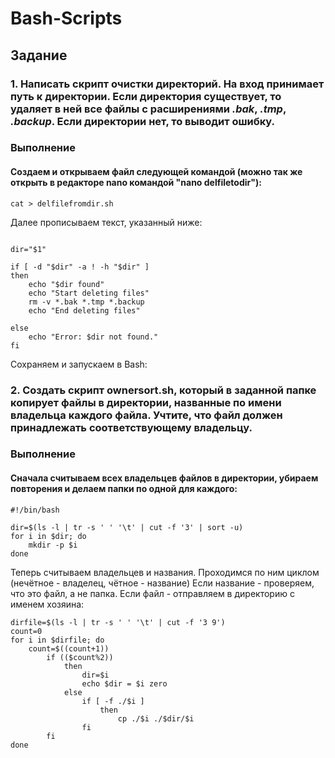 # Bash-Scripts

## Задание

### 1. Написать скрипт **очистки директорий**. На вход принимает путь к директории. Если директория существует, то удаляет в ней все файлы с расширениями *.bak*, *.tmp*, *.backup*. Если директории нет, то **выводит ошибку**.

### Выполнение

#### Создаем и открываем файл следующей командой (можно так же открыть в редакторе nano командой "nano delfiletodir"):

```
cat > delfilefromdir.sh
```

Далее прописываем текст, указанный ниже:

```

dir="$1"

if [ -d "$dir" -a ! -h "$dir" ]
then
    echo "$dir found"
    echo "Start deleting files"
    rm -v *.bak *.tmp *.backup
    echo "End deleting files"

else
    echo "Error: $dir not found."
fi

```

Сохраняем и запускаем в Bash:

### 2. Создать скрипт **ownersort.sh**, который в заданной папке копирует файлы в директории, названные по имени владельца каждого файла. Учтите, что файл должен принадлежать соответствующему владельцу.

### Выполнение

#### Сначала считываем всех владельцев файлов в директории, убираем повторения и делаем папки по одной для каждого:

```
#!/bin/bash

dir=$(ls -l | tr -s ' ' '\t' | cut -f '3' | sort -u)
for i in $dir; do
    mkdir -p $i
done
```

Теперь считываем владельцев и названия. Проходимся по ним циклом (нечётное - владелец, чётное - название)
Если название - проверяем, что это файл, а не папка. Если файл - отправляем в директорию с именем хозяина:

```
dirfile=$(ls -l | tr -s ' ' '\t' | cut -f '3 9')
count=0
for i in $dirfile; do
    count=$((count+1))
        if (($count%2))
            then
                dir=$i
                echo $dir = $i zero
            else
                if [ -f ./$i ]
                    then
                        cp ./$i ./$dir/$i
                fi
        fi
done
```
